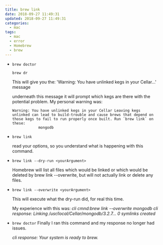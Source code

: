```yaml
---
title: brew link
date: 2018-09-27 11:49:31
updated: 2018-09-27 11:49:31
categories:
  - mac
tags:
  - mac
  - error
  - Homebrew
  - brew
---
```


- `brew doctor`

  ```shell
  brew dr
  ```

  This will give you the:
  'Warning: You have unlinked kegs in your Cellar...'
  message

  underneath this message it will prompt which kegs are there with the potential problem. My personal warning was:

  ```shell
  Warning: You have unlinked kegs in your Cellar Leaving kegs unlinked can lead to build-trouble and cause brews that depend on those kegs to fail to run properly once built. Run `brew link` on these:
  			  mongodb
  ```

- `brew link`

  read your options, so you understand what is happening with this command.

<!--more-->

- `brew link --dry-run <yourArgument>`

  Homebrew will list all files which would be linked or which would be deleted by brew link --overwrite, but will not actually link or delete any files.

- `brew link --overwrite <yourArgument>`

  This will execute what the dry-run did, for real this time.

  My experience with this was:
  _cli cmnd:brew link --overwrite mongodb_
  _cli response: Linking /usr/local/Cellar/mongodb/3.2.7... 0 symlinks created_

- `brew doctor` Finally I ran this command and my response no longer had issues.

  _cli response: Your system is ready to brew._
